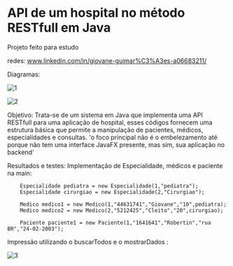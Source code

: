 # API de um hospital no método RESTfull em Java

Projeto feito para estudo

redes: www.linkedin.com/in/giovane-guimar%C3%A3es-a06683211/

Diagramas: 

![1](https://github.com/GiovaneGuimaraes/API-RESTfull-Java/assets/133304083/3cab8942-30a6-43e6-929d-7da6525e43ed)

![2](https://github.com/GiovaneGuimaraes/API-RESTfull-Java/assets/133304083/ef3c4471-f12e-4f05-bc4f-78f9c9fd0c98)

Objetivo: Trata-se de um sistema em Java que implementa uma API RESTfull para uma aplicação de hospital, esses códigos fornecem uma estrutura básica que permite a manipulação de pacientes, médicos, especialidades e consultas.
  'o foco principal não é o embelezamento até porque não tem uma interface JavaFX presente, mas sim, sua aplicação no backend'

Resultados e testes: 
Implementação de Especialidade, médicos e paciente na main:
        
        Especialidade pediatra = new Especialidade(1,"pediatra");
        Especialidade cirurgiao = new Especialidade(2,"Cirurgiao");

        Medico medico1 = new Medico(1,"44631741","Giovane","10",pediatra);
        Medico medico2 = new Medico(2,"5212425","Cleito","20",cirurgiao);

        Paciente paciente1 = new Paciente(1,"1641641","Robertin","rua BR","24-02-2003");

Impressão utilizando o buscarTodos e o mostrarDados : 

![3](https://github.com/GiovaneGuimaraes/API-RESTfull-Java/assets/133304083/872b6a1b-c14c-4046-a94b-bbe4e133cd2c)


